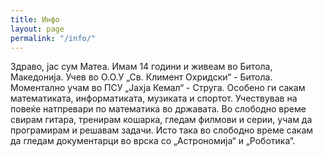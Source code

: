 ```yaml
---
title: Инфо
layout: page
permalink: "/info/"
---
```


Здраво, јас сум Матеа. Имам 14 години и живеам во Битола, Македонија. Учев во О.О.У „Св. Климент Охридски“ - Битола. Моментално учам во ПСУ „Јахја Кемал“ - Струга. Особено ги сакам математиката, информатиката, музиката и спортот. Учествував на повеќе натпревари по математика во државата. Во слободно време свирам гитара, тренирам кошарка, гледам филмови и серии, учам да програмирам и решавам задачи. Исто така во слободно време сакам да гледам документарци во врска со „Астрономија“ и „Роботика“.
